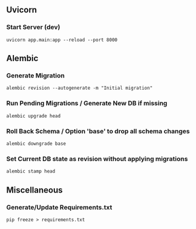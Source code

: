 ## Uvicorn
### Start Server (dev)
```uvicorn app.main:app --reload --port 8000```
## Alembic
### Generate Migration
```alembic revision --autogenerate -m "Initial migration"```
### Run Pending Migrations / Generate New DB if missing
```alembic upgrade head```
### Roll Back Schema / Option 'base' to drop all schema changes
```alembic downgrade base```
### Set Current DB state as revision without applying migrations
```alembic stamp head```
## Miscellaneous
### Generate/Update Requirements.txt
```pip freeze > requirements.txt```
